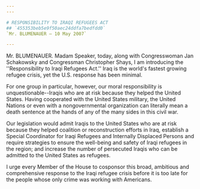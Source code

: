 ```yaml
---
---

# RESPONSIBILITY TO IRAQI REFUGEES ACT
## `455353beb5e9f50aec24ddfa7bedfdd0`
`Mr. BLUMENAUER — 10 May 2007`

---
```



Mr. BLUMENAUER. Madam Speaker, today, along with Congresswoman Jan 
Schakowsky and Congressman Christopher Shays, I am introducing the 
''Responsibility to Iraqi Refugees Act.'' Iraq is the world's fastest 
growing refugee crisis, yet the U.S. response has been minimal.

For one group in particular, however, our moral responsibility is 
unquestionable--Iraqis who are at risk because they helped the United 
States. Having cooperated with the United States military, the United 
Nations or even with a nongovernmental organization can literally mean 
a death sentence at the hands of any of the many sides in this civil 
war.

Our legislation would admit Iraqis to the United States who are at 
risk because they helped coalition or reconstruction efforts in Iraq, 
establish a Special Coordinator for Iraqi Refugees and Internally 
Displaced Persons and require strategies to ensure the well-being and 
safety of Iraqi refugees in the region; and increase the number of 
persecuted Iraqis who can be admitted to the United States as refugees.

I urge every Member of the House to cosponsor this broad, ambitious 
and comprehensive response to the Iraqi refugee crisis before it is too 
late for the people whose only crime was working with Americans.
